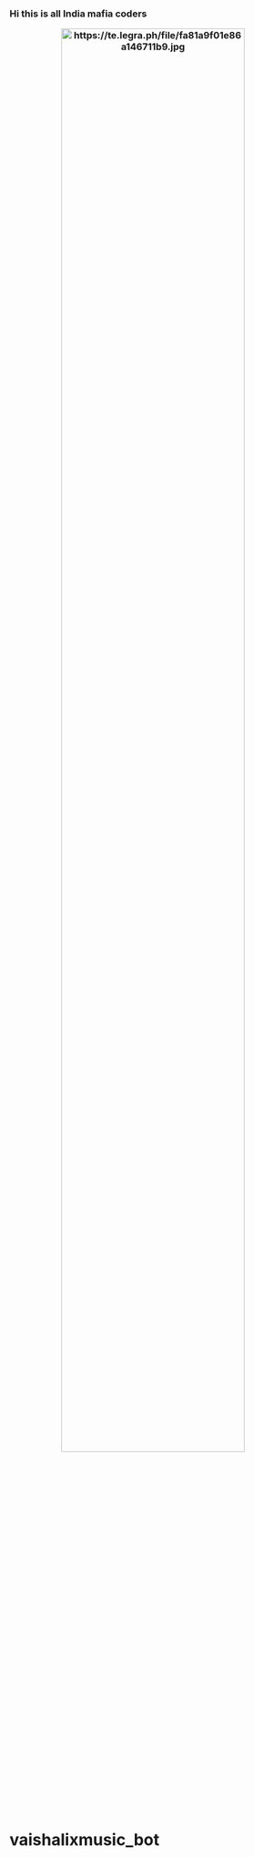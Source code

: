 <h3> Hi this is all India mafia coders

<p align="center"><img src="https://te.legra.ph/file/fa81a9f01e86a146711b9.jpg" alt="https://te.legra.ph/file/fa81a9f01e86a146711b9.jpg" width="80%"/></p>

# vaishalixmusic_bot
